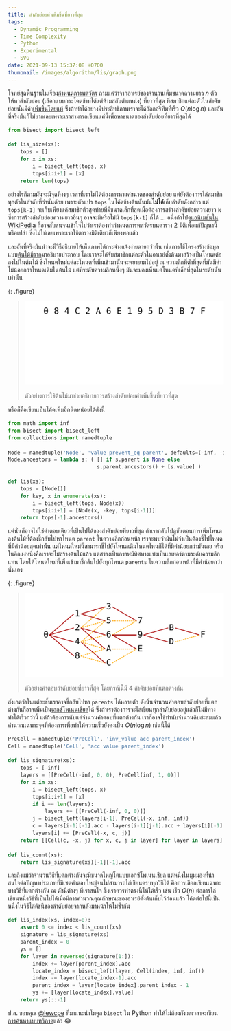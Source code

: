 ```yaml
---
title: ลำดับย่อยค่าเพิ่มขึ้นที่ยาวที่สุด
tags:
  - Dynamic Programming
  - Time Complexity
  - Python
  - Experimental
  - SVG
date: 2021-09-13 15:37:08 +0700
thumbnail: /images/algorithm/lis/graph.png
---
```


โจทย์สุดพื้นฐานในเรื่อง[กำหนดการพลวัตร][dynamic programming] ถามแค่ว่าจากอาเรย์ของจำนวนเต็มขนาดความยาว $n$ ตัว ให้หาลำดับย่อย (เลือกแบบกระโดดข้ามได้แต่ห้ามสลับตำแหน่ง) ที่ยาวที่สุด ที่สมาชิกแต่ละตัวในลำดับย่อยนั้นมีค่า[เพิ่มขึ้นโดยแท้][strictly increasing] ซึ่งถ้าทำได้อย่างมีประสิทธิภาพเราจะได้อัลกอริทึมที่เร็ว $O(n \log n)$ และอันที่จริงมันก็ไม่ยากเลยเพราะเราสามารถเขียนแค่นี้เพื่อหาขนาดของลำดับย่อยที่ยาวที่สุดได้

``` python
from bisect import bisect_left

def lis_size(xs):
    tops = []
    for x in xs:
        i = bisect_left(tops, x)
        tops[i:i+1] = [x]
    return len(tops)
```

อย่างไรก็ตามมันจะมีจุดที่งงๆ เวลาที่เราไม่ได้ต้องการหาแค่ขนาดของลำดับย่อย แต่ยังต้องการไล่สมาชิกทุกตัวในลำดับที่ว่านั้นด้วย เพราะตัวแปร `tops` ในโค้ดข้างต้นนั้นมัน**ไม่ได้**เก็บลำดับดังกล่าว แต่ `tops[k-1]` จะเก็บเพียงแค่สมาชิกตัวสุดท้ายที่มีขนาดเล็กที่สุดเมื่อต้องการสร้างลำดับย่อยความยาว `k` ซึ่งการสร้างลำดับย่อยความยาวอื่นๆ อาจจะมีหรือไม่มี `tops[k-1]` ก็ได้ ... อนึ่งถ้าไปดู[แอนิเมชันใน WikiPedia][lis animation] ก็อาจสับสนจนเข้าใจไปว่าเราต้องทำกำหนดการพลวัตรบนตาราง 2 มิติเพื่อแก้ปัญหานี้หรือเปล่า ซึ่งไม่ใช่เลยเพราะเราใช้ตารางมิติเดียวก็เพียงพอแล้ว

และอันที่จริงมันน่าจะมีวิธีอธิบายให้เห็นภาพได้กระจ่างแจ้งง่ายดายกว่านั้น เช่นการใช้โครงสร้างข้อมูลแบบ[ต้นไม้มีราก][rooted tree]มาอธิบายประกอบ โดยเราจะไล่จับสมาชิกแต่ละตัวในอาเรย์ตั้งต้นมาสร้างเป็นโหนดต่อลงไปในต้นไม้ ซึ่งโหนดใหม่แต่ละโหนดที่เพิ่มเข้ามานั้นจะพยายามไปอยู่ ณ ความลึกที่ต่ำที่สุดที่มันมีค่าไม่น้อยกว่าโหนดเดิมในต้นไม้ แต่ที่ระดับความลึกหนึ่งๆ มันจะมองเห็นแค่โหนดที่เล็กที่สุดในระดับนั้นเท่านั้น

{: .figure}
> ![](/images/algorithm/lis/construct.svg)
>
> ตัวอย่างการใช้ต้นไม้มาช่วยอธิบายการสร้างลำดับย่อยค่าเพิ่มขึ้นที่ยาวที่สุด

หรือก็คือเขียนเป็นโค้ดเพิ่มอีกนิดหน่อยได้ดังนี้

``` python
from math import inf
from bisect import bisect_left
from collections import namedtuple

Node = namedtuple('Node', 'value prevent_eq parent', defaults=(-inf, -inf, None))
Node.ancestors = lambda s: ( [] if s.parent is None else
                             s.parent.ancestors() + [s.value] )

def lis(xs):
    tops = [Node()]
    for key, x in enumerate(xs):
        i = bisect_left(tops, Node(x))
        tops[i:i+1] = [Node(x, -key, tops[i-1])]
    return tops[-1].ancestors()
```

แต่นั่นก็อาจไม่ใช่คำตอบเดียวที่เป็นไปได้ของลำดับย่อยที่ยาวที่สุด ถ้าเรากลับไปดูขั้นตอนการเพิ่มโหนดลงต้นไม้ที่ต้องชี้กลับไปหาโหนด `parent` ในความลึกก่อนหน้า เราจะพบว่ามันไม่จำเป็นต้องชี้ไปโหนดที่มีค่าน้อยสุดเท่านั้น แต่โหนดใหม่นี้สามารถชี้ไปยังโหนดเดิมโหนดไหนก็ได้ที่มีค่าน้อยกว่ามันเลย หรือในอีกแง่หนึ่งคือเราจะไม่สร้างต้นไม้แล้ว แต่สร้างเป็นกราฟมีทิศทางแบ่งเป็นเลเยอร์ตามระดับความลึกแทน โดยให้โหนดใหม่ที่เพิ่มเข้ามาชี้กลับไปยังทุกโหนด `parents` ในความลึกก่อนหน้าที่มีค่าน้อยกว่านั่นเอง

{: .figure}
> ![](/images/algorithm/lis/distinct.svg)
>
> ตัวอย่างคำตอบลำดับย่อยที่ยาวที่สุด โดยกรณีนี้มี 4 ลำดับย่อยที่แตกต่างกัน

สังเกตว่าในแต่ละชั้นเราอาจชี้กลับไปหา `parents` ได้หลายตัว ดังนั้นจำนวนคำตอบลำดับย่อยที่แตกต่างกันก็อาจเพิ่มเป็น[เอกซ์โพเนนเชียล][exponential growth]ได้ ซึ่งถ้าเราต้องการจะไล่เขียนทุกลำดับย่อยอยู่แล้วก็ไม่มีทางทำได้เร็วกว่านี้ แต่ถ้าต้องการนับแค่จำนวนคำตอบที่แตกต่างกัน เราก็อาจใช้ท่านับจำนวนดิบสะสมแล้วคำนวณเฉพาะจุดที่ต้องการเพื่อทำให้ความเร็วยังคงเป็น $O(n \log n)$ เช่นนี้ได้

``` python
PreCell = namedtuple('PreCell', 'inv_value acc parent_index')
Cell = namedtuple('Cell', 'acc value parent_index')

def lis_signature(xs):
    tops = [-inf]
    layers = [[PreCell(-inf, 0, 0), PreCell(inf, 1, 0)]]
    for x in xs:
        i = bisect_left(tops, x)
        tops[i:i+1] = [x]
        if i == len(layers):
            layers += [[PreCell(-inf, 0, 0)]]
        j = bisect_left(layers[i-1], PreCell(-x, inf, inf))
        c = layers[i-1][-1].acc - layers[i-1][j-1].acc + layers[i][-1].acc
        layers[i] += [PreCell(-x, c, j)]
    return [[Cell(c, -x, j) for x, c, j in layer] for layer in layers]

def lis_count(xs):
    return lis_signature(xs)[-1][-1].acc
```

และถึงแม้ว่าจำนวนวิธีที่แตกต่างกันจะมีขนาดใหญ่โตแบบเอกซ์โพเนนเชียล แต่หนึ่งในมุมมองที่น่าสนใจต่อปัญหาประเภทที่มีเซตคำตอบใหญ่จนไม่สามารถไล่เขียนครบทุกวิธีได้ คือการเลือกเขียนเฉพาะบางวิธีที่แตกต่างกัน ณ ดัชนีต่างๆ ที่เราสนใจ ซึ่งเราควรทำตรงนี้ให้ได้เร็ว เช่น เร็ว $O(n)$ ต่อการไล่เขียนหนึ่งวิธีที่เป็นไปได้เมื่อมีการคำนวณคุณลักษณะของอาเรย์ตั้งต้นเก็บไว้ก่อนแล้ว โค้ดต่อไปนี้เป็นหนึ่งในวิธีไล่ดัชนีของลำดับย่อยจากหลังมาหน้าให้ไม่ซ้ำกัน

``` python
def lis_index(xs, index=0):
    assert 0 <= index < lis_count(xs)
    signature = lis_signature(xs)
    parent_index = 0
    ys = []
    for layer in reversed(signature[1:]):
        index += layer[parent_index].acc
        locate_index = bisect_left(layer, Cell(index, inf, inf))
        index -= layer[locate_index-1].acc
        parent_index = layer[locate_index].parent_index - 1
        ys += [layer[locate_index].value]
    return ys[::-1]
```

ป.ล. ขอบคุณ [@lewcpe][] ที่มาแนะนำโมดูล `bisect` ใน Python ทำให้ไม่ต้องกังวลเวลาจะเขียน[การค้นหาแบบทวิภาค][binary search]แล้ว 😂


[@lewcpe]: //twitter.com/public_lewcpe

[dynamic programming]: //en.wikipedia.org/wiki/Dynamic_programming
[strictly increasing]: //en.wikipedia.org/wiki/Monotonic_function#Monotonicity_in_calculus_and_analysis
[lis animation]: //en.wikipedia.org/wiki/File:LISDemo.gif
[rooted tree]: //en.wikipedia.org/wiki/Tree_(graph_theory)#Rooted_tree
[exponential growth]: //en.wikipedia.org/wiki/Exponential_growth
[binary search]: //en.wikipedia.org/wiki/Binary_search_algorithm
